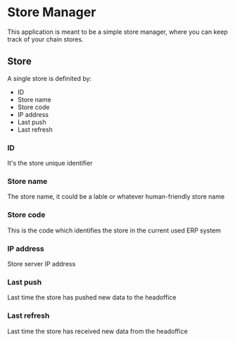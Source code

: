 # Store Manager
This application is meant to be a simple store manager, 
where you can keep track of your chain stores.

## Store
A single store is definited by:
- ID
- Store name
- Store code
- IP address
- Last push
- Last refresh

### ID
It's the store unique identifier

### Store name
The store name, it could be a lable or whatever human-friendly store name

### Store code
This is the code which identifies the store in the current used ERP system

### IP address
Store server IP address

### Last push
Last time the store has pushed new data to the headoffice

### Last refresh
Last time the store has received new data from the headoffice

